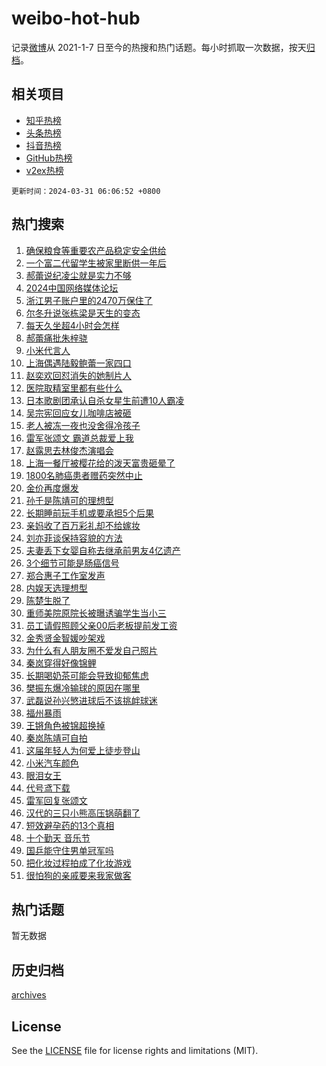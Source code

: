 # weibo-hot-hub

记录[微博](https://www.weibo.com)从 2021-1-7 日至今的热搜和热门话题。每小时抓取一次数据，按天[归档](archives)。

## 相关项目

- [知乎热榜](https://github.com/lonnyzhang423/zhihu-hot-hub)
- [头条热榜](https://github.com/lonnyzhang423/toutiao-hot-hub)
- [抖音热榜](https://github.com/lonnyzhang423/douyin-hot-hub)
- [GitHub热榜](https://github.com/lonnyzhang423/github-hot-hub)
- [v2ex热榜](https://github.com/lonnyzhang423/v2ex-hot-hub)


`更新时间：2024-03-31 06:06:52 +0800`

## 热门搜索

1. [确保粮食等重要农产品稳定安全供给](https://m.weibo.cn/search?containerid=100103type%3D1%26t%3D10%26q%3D%23%E7%A1%AE%E4%BF%9D%E7%B2%AE%E9%A3%9F%E7%AD%89%E9%87%8D%E8%A6%81%E5%86%9C%E4%BA%A7%E5%93%81%E7%A8%B3%E5%AE%9A%E5%AE%89%E5%85%A8%E4%BE%9B%E7%BB%99%23&stream_entry_id=51&isnewpage=1&extparam=seat%3D1%26q%3D%2523%25E7%25A1%25AE%25E4%25BF%259D%25E7%25B2%25AE%25E9%25A3%259F%25E7%25AD%2589%25E9%2587%258D%25E8%25A6%2581%25E5%2586%259C%25E4%25BA%25A7%25E5%2593%2581%25E7%25A8%25B3%25E5%25AE%259A%25E5%25AE%2589%25E5%2585%25A8%25E4%25BE%259B%25E7%25BB%2599%2523%26pos%3D0%26filter_type%3Drealtimehot%26c_type%3D51%26stream_entry_id%3D51%26dgr%3D0%26cate%3D10103%26display_time%3D1711836410%26pre_seqid%3D171183641092603274912)
1. [一个富二代留学生被家里断供一年后](https://m.weibo.cn/search?containerid=100103type%3D1%26t%3D10%26q%3D%23%E4%B8%80%E4%B8%AA%E5%AF%8C%E4%BA%8C%E4%BB%A3%E7%95%99%E5%AD%A6%E7%94%9F%E8%A2%AB%E5%AE%B6%E9%87%8C%E6%96%AD%E4%BE%9B%E4%B8%80%E5%B9%B4%E5%90%8E%23&stream_entry_id=31&isnewpage=1&extparam=seat%3D1%26filter_type%3Drealtimehot%26band_rank%3D1%26pos%3D0%26c_type%3D31%26cate%3D5001%26lcate%3D5001%26stream_entry_id%3D31%26realpos%3D1%26q%3D%2523%25E4%25B8%2580%25E4%25B8%25AA%25E5%25AF%258C%25E4%25BA%258C%25E4%25BB%25A3%25E7%2595%2599%25E5%25AD%25A6%25E7%2594%259F%25E8%25A2%25AB%25E5%25AE%25B6%25E9%2587%258C%25E6%2596%25AD%25E4%25BE%259B%25E4%25B8%2580%25E5%25B9%25B4%25E5%2590%258E%2523%26flag%3D2%26dgr%3D0%26display_time%3D1711836410%26pre_seqid%3D171183641092603274912)
1. [郝蕾说纪凌尘就是实力不够](https://m.weibo.cn/search?containerid=100103type%3D1%26t%3D10%26q%3D%23%E9%83%9D%E8%95%BE%E8%AF%B4%E7%BA%AA%E5%87%8C%E5%B0%98%E5%B0%B1%E6%98%AF%E5%AE%9E%E5%8A%9B%E4%B8%8D%E5%A4%9F%23&stream_entry_id=31&isnewpage=1&extparam=seat%3D1%26filter_type%3Drealtimehot%26band_rank%3D2%26pos%3D1%26c_type%3D31%26cate%3D5001%26lcate%3D5001%26stream_entry_id%3D31%26realpos%3D2%26q%3D%2523%25E9%2583%259D%25E8%2595%25BE%25E8%25AF%25B4%25E7%25BA%25AA%25E5%2587%258C%25E5%25B0%2598%25E5%25B0%25B1%25E6%2598%25AF%25E5%25AE%259E%25E5%258A%259B%25E4%25B8%258D%25E5%25A4%259F%2523%26flag%3D2%26dgr%3D0%26display_time%3D1711836410%26pre_seqid%3D171183641092603274912)
1. [2024中国网络媒体论坛](https://m.weibo.cn/search?containerid=100103type%3D1%26t%3D10%26q%3D%232024%E4%B8%AD%E5%9B%BD%E7%BD%91%E7%BB%9C%E5%AA%92%E4%BD%93%E8%AE%BA%E5%9D%9B%23&stream_entry_id=31&isnewpage=1&extparam=seat%3D1%26filter_type%3Drealtimehot%26band_rank%3D3%26pos%3D2%26c_type%3D31%26cate%3D5001%26lcate%3D5001%26stream_entry_id%3D31%26realpos%3D3%26q%3D%25232024%25E4%25B8%25AD%25E5%259B%25BD%25E7%25BD%2591%25E7%25BB%259C%25E5%25AA%2592%25E4%25BD%2593%25E8%25AE%25BA%25E5%259D%259B%2523%26flag%3D0%26dgr%3D0%26display_time%3D1711836410%26pre_seqid%3D171183641092603274912)
1. [浙江男子账户里的2470万保住了](https://m.weibo.cn/search?containerid=100103type%3D1%26t%3D10%26q%3D%23%E6%B5%99%E6%B1%9F%E7%94%B7%E5%AD%90%E8%B4%A6%E6%88%B7%E9%87%8C%E7%9A%842470%E4%B8%87%E4%BF%9D%E4%BD%8F%E4%BA%86%23&stream_entry_id=31&isnewpage=1&extparam=seat%3D1%26filter_type%3Drealtimehot%26band_rank%3D4%26pos%3D3%26c_type%3D31%26cate%3D5001%26lcate%3D5001%26stream_entry_id%3D31%26realpos%3D4%26q%3D%2523%25E6%25B5%2599%25E6%25B1%259F%25E7%2594%25B7%25E5%25AD%2590%25E8%25B4%25A6%25E6%2588%25B7%25E9%2587%258C%25E7%259A%25842470%25E4%25B8%2587%25E4%25BF%259D%25E4%25BD%258F%25E4%25BA%2586%2523%26flag%3D32768%26dgr%3D0%26display_time%3D1711836410%26pre_seqid%3D171183641092603274912)
1. [尔冬升说张栋梁是天生的变态](https://m.weibo.cn/search?containerid=100103type%3D1%26t%3D10%26q%3D%23%E5%B0%94%E5%86%AC%E5%8D%87%E8%AF%B4%E5%BC%A0%E6%A0%8B%E6%A2%81%E6%98%AF%E5%A4%A9%E7%94%9F%E7%9A%84%E5%8F%98%E6%80%81%23&stream_entry_id=31&isnewpage=1&extparam=seat%3D1%26filter_type%3Drealtimehot%26band_rank%3D5%26pos%3D4%26c_type%3D31%26cate%3D5001%26lcate%3D5001%26stream_entry_id%3D31%26realpos%3D5%26q%3D%2523%25E5%25B0%2594%25E5%2586%25AC%25E5%258D%2587%25E8%25AF%25B4%25E5%25BC%25A0%25E6%25A0%258B%25E6%25A2%2581%25E6%2598%25AF%25E5%25A4%25A9%25E7%2594%259F%25E7%259A%2584%25E5%258F%2598%25E6%2580%2581%2523%26flag%3D2%26dgr%3D0%26display_time%3D1711836410%26pre_seqid%3D171183641092603274912)
1. [每天久坐超4小时会怎样](https://m.weibo.cn/search?containerid=100103type%3D1%26t%3D10%26q%3D%23%E6%AF%8F%E5%A4%A9%E4%B9%85%E5%9D%90%E8%B6%854%E5%B0%8F%E6%97%B6%E4%BC%9A%E6%80%8E%E6%A0%B7%23&stream_entry_id=31&isnewpage=1&extparam=seat%3D1%26filter_type%3Drealtimehot%26band_rank%3D6%26pos%3D5%26c_type%3D31%26cate%3D5001%26lcate%3D5001%26stream_entry_id%3D31%26realpos%3D6%26q%3D%2523%25E6%25AF%258F%25E5%25A4%25A9%25E4%25B9%2585%25E5%259D%2590%25E8%25B6%25854%25E5%25B0%258F%25E6%2597%25B6%25E4%25BC%259A%25E6%2580%258E%25E6%25A0%25B7%2523%26flag%3D0%26dgr%3D0%26display_time%3D1711836410%26pre_seqid%3D171183641092603274912)
1. [郝蕾痛批朱梓骁](https://m.weibo.cn/search?containerid=100103type%3D1%26t%3D10%26q%3D%23%E9%83%9D%E8%95%BE%E7%97%9B%E6%89%B9%E6%9C%B1%E6%A2%93%E9%AA%81%23&stream_entry_id=31&isnewpage=1&extparam=seat%3D1%26filter_type%3Drealtimehot%26band_rank%3D7%26pos%3D6%26c_type%3D31%26cate%3D5001%26lcate%3D5001%26stream_entry_id%3D31%26realpos%3D7%26q%3D%2523%25E9%2583%259D%25E8%2595%25BE%25E7%2597%259B%25E6%2589%25B9%25E6%259C%25B1%25E6%25A2%2593%25E9%25AA%2581%2523%26flag%3D2%26dgr%3D0%26display_time%3D1711836410%26pre_seqid%3D171183641092603274912)
1. [小米代言人](https://m.weibo.cn/search?containerid=100103type%3D1%26t%3D10%26q%3D%23%E5%B0%8F%E7%B1%B3%E4%BB%A3%E8%A8%80%E4%BA%BA%23&stream_entry_id=31&isnewpage=1&extparam=seat%3D1%26filter_type%3Drealtimehot%26band_rank%3D8%26pos%3D7%26c_type%3D31%26cate%3D5001%26lcate%3D5001%26stream_entry_id%3D31%26realpos%3D8%26q%3D%2523%25E5%25B0%258F%25E7%25B1%25B3%25E4%25BB%25A3%25E8%25A8%2580%25E4%25BA%25BA%2523%26flag%3D2%26dgr%3D0%26display_time%3D1711836410%26pre_seqid%3D171183641092603274912)
1. [上海偶遇陆毅鲍蕾一家四口](https://m.weibo.cn/search?containerid=100103type%3D1%26t%3D10%26q%3D%23%E4%B8%8A%E6%B5%B7%E5%81%B6%E9%81%87%E9%99%86%E6%AF%85%E9%B2%8D%E8%95%BE%E4%B8%80%E5%AE%B6%E5%9B%9B%E5%8F%A3%23&stream_entry_id=31&isnewpage=1&extparam=seat%3D1%26filter_type%3Drealtimehot%26band_rank%3D9%26pos%3D8%26c_type%3D31%26cate%3D5001%26lcate%3D5001%26stream_entry_id%3D31%26realpos%3D9%26q%3D%2523%25E4%25B8%258A%25E6%25B5%25B7%25E5%2581%25B6%25E9%2581%2587%25E9%2599%2586%25E6%25AF%2585%25E9%25B2%258D%25E8%2595%25BE%25E4%25B8%2580%25E5%25AE%25B6%25E5%259B%259B%25E5%258F%25A3%2523%26flag%3D2%26dgr%3D0%26display_time%3D1711836410%26pre_seqid%3D171183641092603274912)
1. [赵奕欢回怼消失的她制片人](https://m.weibo.cn/search?containerid=100103type%3D1%26t%3D10%26q%3D%23%E8%B5%B5%E5%A5%95%E6%AC%A2%E5%9B%9E%E6%80%BC%E6%B6%88%E5%A4%B1%E7%9A%84%E5%A5%B9%E5%88%B6%E7%89%87%E4%BA%BA%23&stream_entry_id=31&isnewpage=1&extparam=seat%3D1%26filter_type%3Drealtimehot%26band_rank%3D10%26pos%3D9%26c_type%3D31%26cate%3D5001%26lcate%3D5001%26stream_entry_id%3D31%26realpos%3D10%26q%3D%2523%25E8%25B5%25B5%25E5%25A5%2595%25E6%25AC%25A2%25E5%259B%259E%25E6%2580%25BC%25E6%25B6%2588%25E5%25A4%25B1%25E7%259A%2584%25E5%25A5%25B9%25E5%2588%25B6%25E7%2589%2587%25E4%25BA%25BA%2523%26flag%3D2%26dgr%3D0%26display_time%3D1711836410%26pre_seqid%3D171183641092603274912)
1. [医院取精室里都有些什么](https://m.weibo.cn/search?containerid=100103type%3D1%26t%3D10%26q%3D%23%E5%8C%BB%E9%99%A2%E5%8F%96%E7%B2%BE%E5%AE%A4%E9%87%8C%E9%83%BD%E6%9C%89%E4%BA%9B%E4%BB%80%E4%B9%88%23&stream_entry_id=31&isnewpage=1&extparam=seat%3D1%26filter_type%3Drealtimehot%26band_rank%3D11%26pos%3D10%26c_type%3D31%26cate%3D5001%26lcate%3D5001%26stream_entry_id%3D31%26realpos%3D11%26q%3D%2523%25E5%258C%25BB%25E9%2599%25A2%25E5%258F%2596%25E7%25B2%25BE%25E5%25AE%25A4%25E9%2587%258C%25E9%2583%25BD%25E6%259C%2589%25E4%25BA%259B%25E4%25BB%2580%25E4%25B9%2588%2523%26flag%3D2%26dgr%3D0%26display_time%3D1711836410%26pre_seqid%3D171183641092603274912)
1. [日本歌剧团承认自杀女星生前遭10人霸凌](https://m.weibo.cn/search?containerid=100103type%3D1%26t%3D10%26q%3D%23%E6%97%A5%E6%9C%AC%E6%AD%8C%E5%89%A7%E5%9B%A2%E6%89%BF%E8%AE%A4%E8%87%AA%E6%9D%80%E5%A5%B3%E6%98%9F%E7%94%9F%E5%89%8D%E9%81%AD10%E4%BA%BA%E9%9C%B8%E5%87%8C%23&stream_entry_id=31&isnewpage=1&extparam=seat%3D1%26filter_type%3Drealtimehot%26band_rank%3D12%26pos%3D11%26c_type%3D31%26cate%3D5001%26lcate%3D5001%26stream_entry_id%3D31%26realpos%3D12%26q%3D%2523%25E6%2597%25A5%25E6%259C%25AC%25E6%25AD%258C%25E5%2589%25A7%25E5%259B%25A2%25E6%2589%25BF%25E8%25AE%25A4%25E8%2587%25AA%25E6%259D%2580%25E5%25A5%25B3%25E6%2598%259F%25E7%2594%259F%25E5%2589%258D%25E9%2581%25AD10%25E4%25BA%25BA%25E9%259C%25B8%25E5%2587%258C%2523%26flag%3D2%26dgr%3D0%26display_time%3D1711836410%26pre_seqid%3D171183641092603274912)
1. [吴宗宪回应女儿咖啡店被砸](https://m.weibo.cn/search?containerid=100103type%3D1%26t%3D10%26q%3D%23%E5%90%B4%E5%AE%97%E5%AE%AA%E5%9B%9E%E5%BA%94%E5%A5%B3%E5%84%BF%E5%92%96%E5%95%A1%E5%BA%97%E8%A2%AB%E7%A0%B8%23&stream_entry_id=31&isnewpage=1&extparam=seat%3D1%26filter_type%3Drealtimehot%26band_rank%3D13%26pos%3D12%26c_type%3D31%26cate%3D5001%26lcate%3D5001%26stream_entry_id%3D31%26realpos%3D13%26q%3D%2523%25E5%2590%25B4%25E5%25AE%2597%25E5%25AE%25AA%25E5%259B%259E%25E5%25BA%2594%25E5%25A5%25B3%25E5%2584%25BF%25E5%2592%2596%25E5%2595%25A1%25E5%25BA%2597%25E8%25A2%25AB%25E7%25A0%25B8%2523%26flag%3D2%26dgr%3D0%26display_time%3D1711836410%26pre_seqid%3D171183641092603274912)
1. [老人被冻一夜也没舍得冷孩子](https://m.weibo.cn/search?containerid=100103type%3D1%26t%3D10%26q%3D%23%E8%80%81%E4%BA%BA%E8%A2%AB%E5%86%BB%E4%B8%80%E5%A4%9C%E4%B9%9F%E6%B2%A1%E8%88%8D%E5%BE%97%E5%86%B7%E5%AD%A9%E5%AD%90%23&stream_entry_id=31&isnewpage=1&extparam=seat%3D1%26filter_type%3Drealtimehot%26band_rank%3D14%26pos%3D13%26c_type%3D31%26cate%3D5001%26lcate%3D5001%26stream_entry_id%3D31%26realpos%3D14%26q%3D%2523%25E8%2580%2581%25E4%25BA%25BA%25E8%25A2%25AB%25E5%2586%25BB%25E4%25B8%2580%25E5%25A4%259C%25E4%25B9%259F%25E6%25B2%25A1%25E8%2588%258D%25E5%25BE%2597%25E5%2586%25B7%25E5%25AD%25A9%25E5%25AD%2590%2523%26flag%3D32768%26dgr%3D0%26display_time%3D1711836410%26pre_seqid%3D171183641092603274912)
1. [雷军张颂文 霸道总裁爱上我](https://m.weibo.cn/search?containerid=100103type%3D1%26t%3D10%26q%3D%E9%9B%B7%E5%86%9B%E5%BC%A0%E9%A2%82%E6%96%87+%E9%9C%B8%E9%81%93%E6%80%BB%E8%A3%81%E7%88%B1%E4%B8%8A%E6%88%91&stream_entry_id=31&isnewpage=1&extparam=seat%3D1%26filter_type%3Drealtimehot%26band_rank%3D15%26pos%3D14%26c_type%3D31%26cate%3D5001%26lcate%3D5001%26stream_entry_id%3D31%26realpos%3D15%26q%3D%25E9%259B%25B7%25E5%2586%259B%25E5%25BC%25A0%25E9%25A2%2582%25E6%2596%2587%2520%25E9%259C%25B8%25E9%2581%2593%25E6%2580%25BB%25E8%25A3%2581%25E7%2588%25B1%25E4%25B8%258A%25E6%2588%2591%26flag%3D0%26dgr%3D0%26display_time%3D1711836410%26pre_seqid%3D171183641092603274912)
1. [赵露思去林俊杰演唱会](https://m.weibo.cn/search?containerid=100103type%3D1%26t%3D10%26q%3D%E8%B5%B5%E9%9C%B2%E6%80%9D%E5%8E%BB%E6%9E%97%E4%BF%8A%E6%9D%B0%E6%BC%94%E5%94%B1%E4%BC%9A&stream_entry_id=31&isnewpage=1&extparam=seat%3D1%26filter_type%3Drealtimehot%26band_rank%3D16%26pos%3D15%26c_type%3D31%26cate%3D5001%26lcate%3D5001%26stream_entry_id%3D31%26realpos%3D16%26q%3D%25E8%25B5%25B5%25E9%259C%25B2%25E6%2580%259D%25E5%258E%25BB%25E6%259E%2597%25E4%25BF%258A%25E6%259D%25B0%25E6%25BC%2594%25E5%2594%25B1%25E4%25BC%259A%26flag%3D0%26dgr%3D0%26display_time%3D1711836410%26pre_seqid%3D171183641092603274912)
1. [上海一餐厅被樱花给的泼天富贵砸晕了](https://m.weibo.cn/search?containerid=100103type%3D1%26t%3D10%26q%3D%23%E4%B8%8A%E6%B5%B7%E4%B8%80%E9%A4%90%E5%8E%85%E8%A2%AB%E6%A8%B1%E8%8A%B1%E7%BB%99%E7%9A%84%E6%B3%BC%E5%A4%A9%E5%AF%8C%E8%B4%B5%E7%A0%B8%E6%99%95%E4%BA%86%23&stream_entry_id=31&isnewpage=1&extparam=seat%3D1%26filter_type%3Drealtimehot%26band_rank%3D17%26pos%3D16%26c_type%3D31%26cate%3D5001%26lcate%3D5001%26stream_entry_id%3D31%26realpos%3D17%26q%3D%2523%25E4%25B8%258A%25E6%25B5%25B7%25E4%25B8%2580%25E9%25A4%2590%25E5%258E%2585%25E8%25A2%25AB%25E6%25A8%25B1%25E8%258A%25B1%25E7%25BB%2599%25E7%259A%2584%25E6%25B3%25BC%25E5%25A4%25A9%25E5%25AF%258C%25E8%25B4%25B5%25E7%25A0%25B8%25E6%2599%2595%25E4%25BA%2586%2523%26flag%3D0%26dgr%3D0%26display_time%3D1711836410%26pre_seqid%3D171183641092603274912)
1. [1800名肺癌患者赠药突然中止](https://m.weibo.cn/search?containerid=100103type%3D1%26t%3D10%26q%3D%231800%E5%90%8D%E8%82%BA%E7%99%8C%E6%82%A3%E8%80%85%E8%B5%A0%E8%8D%AF%E7%AA%81%E7%84%B6%E4%B8%AD%E6%AD%A2%23&stream_entry_id=31&isnewpage=1&extparam=seat%3D1%26filter_type%3Drealtimehot%26band_rank%3D18%26pos%3D17%26c_type%3D31%26cate%3D5001%26lcate%3D5001%26stream_entry_id%3D31%26realpos%3D18%26q%3D%25231800%25E5%2590%258D%25E8%2582%25BA%25E7%2599%258C%25E6%2582%25A3%25E8%2580%2585%25E8%25B5%25A0%25E8%258D%25AF%25E7%25AA%2581%25E7%2584%25B6%25E4%25B8%25AD%25E6%25AD%25A2%2523%26flag%3D0%26dgr%3D0%26display_time%3D1711836410%26pre_seqid%3D171183641092603274912)
1. [金价再度爆发](https://m.weibo.cn/search?containerid=100103type%3D1%26t%3D10%26q%3D%23%E9%87%91%E4%BB%B7%E5%86%8D%E5%BA%A6%E7%88%86%E5%8F%91%23&stream_entry_id=31&isnewpage=1&extparam=seat%3D1%26filter_type%3Drealtimehot%26band_rank%3D19%26pos%3D18%26c_type%3D31%26cate%3D5001%26lcate%3D5001%26stream_entry_id%3D31%26realpos%3D19%26q%3D%2523%25E9%2587%2591%25E4%25BB%25B7%25E5%2586%258D%25E5%25BA%25A6%25E7%2588%2586%25E5%258F%2591%2523%26flag%3D0%26dgr%3D0%26display_time%3D1711836410%26pre_seqid%3D171183641092603274912)
1. [孙千是陈靖可的理想型](https://m.weibo.cn/search?containerid=100103type%3D1%26t%3D10%26q%3D%23%E5%AD%99%E5%8D%83%E6%98%AF%E9%99%88%E9%9D%96%E5%8F%AF%E7%9A%84%E7%90%86%E6%83%B3%E5%9E%8B%23&stream_entry_id=31&isnewpage=1&extparam=seat%3D1%26filter_type%3Drealtimehot%26band_rank%3D20%26pos%3D19%26c_type%3D31%26cate%3D5001%26lcate%3D5001%26stream_entry_id%3D31%26realpos%3D20%26q%3D%2523%25E5%25AD%2599%25E5%258D%2583%25E6%2598%25AF%25E9%2599%2588%25E9%259D%2596%25E5%258F%25AF%25E7%259A%2584%25E7%2590%2586%25E6%2583%25B3%25E5%259E%258B%2523%26flag%3D0%26dgr%3D0%26display_time%3D1711836410%26pre_seqid%3D171183641092603274912)
1. [长期睡前玩手机或要承担5个后果](https://m.weibo.cn/search?containerid=100103type%3D1%26t%3D10%26q%3D%23%E9%95%BF%E6%9C%9F%E7%9D%A1%E5%89%8D%E7%8E%A9%E6%89%8B%E6%9C%BA%E6%88%96%E8%A6%81%E6%89%BF%E6%8B%855%E4%B8%AA%E5%90%8E%E6%9E%9C%23&stream_entry_id=31&isnewpage=1&extparam=seat%3D1%26filter_type%3Drealtimehot%26band_rank%3D21%26pos%3D20%26c_type%3D31%26cate%3D5001%26lcate%3D5001%26stream_entry_id%3D31%26realpos%3D21%26q%3D%2523%25E9%2595%25BF%25E6%259C%259F%25E7%259D%25A1%25E5%2589%258D%25E7%258E%25A9%25E6%2589%258B%25E6%259C%25BA%25E6%2588%2596%25E8%25A6%2581%25E6%2589%25BF%25E6%258B%25855%25E4%25B8%25AA%25E5%2590%258E%25E6%259E%259C%2523%26flag%3D0%26dgr%3D0%26display_time%3D1711836410%26pre_seqid%3D171183641092603274912)
1. [亲妈收了百万彩礼却不给嫁妆](https://m.weibo.cn/search?containerid=100103type%3D1%26t%3D10%26q%3D%23%E4%BA%B2%E5%A6%88%E6%94%B6%E4%BA%86%E7%99%BE%E4%B8%87%E5%BD%A9%E7%A4%BC%E5%8D%B4%E4%B8%8D%E7%BB%99%E5%AB%81%E5%A6%86%23&stream_entry_id=31&isnewpage=1&extparam=seat%3D1%26filter_type%3Drealtimehot%26band_rank%3D22%26pos%3D21%26c_type%3D31%26cate%3D5001%26lcate%3D5001%26stream_entry_id%3D31%26realpos%3D22%26q%3D%2523%25E4%25BA%25B2%25E5%25A6%2588%25E6%2594%25B6%25E4%25BA%2586%25E7%2599%25BE%25E4%25B8%2587%25E5%25BD%25A9%25E7%25A4%25BC%25E5%258D%25B4%25E4%25B8%258D%25E7%25BB%2599%25E5%25AB%2581%25E5%25A6%2586%2523%26flag%3D0%26dgr%3D0%26display_time%3D1711836410%26pre_seqid%3D171183641092603274912)
1. [刘亦菲谈保持容貌的方法](https://m.weibo.cn/search?containerid=100103type%3D1%26t%3D10%26q%3D%E5%88%98%E4%BA%A6%E8%8F%B2%E8%B0%88%E4%BF%9D%E6%8C%81%E5%AE%B9%E8%B2%8C%E7%9A%84%E6%96%B9%E6%B3%95&stream_entry_id=31&isnewpage=1&extparam=seat%3D1%26filter_type%3Drealtimehot%26band_rank%3D23%26pos%3D22%26c_type%3D31%26cate%3D5001%26lcate%3D5001%26stream_entry_id%3D31%26realpos%3D23%26q%3D%25E5%2588%2598%25E4%25BA%25A6%25E8%258F%25B2%25E8%25B0%2588%25E4%25BF%259D%25E6%258C%2581%25E5%25AE%25B9%25E8%25B2%258C%25E7%259A%2584%25E6%2596%25B9%25E6%25B3%2595%26flag%3D0%26dgr%3D0%26display_time%3D1711836410%26pre_seqid%3D171183641092603274912)
1. [夫妻丢下女婴自称去继承前男友4亿遗产](https://m.weibo.cn/search?containerid=100103type%3D1%26t%3D10%26q%3D%23%E5%A4%AB%E5%A6%BB%E4%B8%A2%E4%B8%8B%E5%A5%B3%E5%A9%B4%E8%87%AA%E7%A7%B0%E5%8E%BB%E7%BB%A7%E6%89%BF%E5%89%8D%E7%94%B7%E5%8F%8B4%E4%BA%BF%E9%81%97%E4%BA%A7%23&stream_entry_id=31&isnewpage=1&extparam=seat%3D1%26filter_type%3Drealtimehot%26band_rank%3D24%26pos%3D23%26c_type%3D31%26cate%3D5001%26lcate%3D5001%26stream_entry_id%3D31%26realpos%3D24%26q%3D%2523%25E5%25A4%25AB%25E5%25A6%25BB%25E4%25B8%25A2%25E4%25B8%258B%25E5%25A5%25B3%25E5%25A9%25B4%25E8%2587%25AA%25E7%25A7%25B0%25E5%258E%25BB%25E7%25BB%25A7%25E6%2589%25BF%25E5%2589%258D%25E7%2594%25B7%25E5%258F%258B4%25E4%25BA%25BF%25E9%2581%2597%25E4%25BA%25A7%2523%26flag%3D0%26dgr%3D0%26display_time%3D1711836410%26pre_seqid%3D171183641092603274912)
1. [3个细节可能是肠癌信号](https://m.weibo.cn/search?containerid=100103type%3D1%26t%3D10%26q%3D%233%E4%B8%AA%E7%BB%86%E8%8A%82%E5%8F%AF%E8%83%BD%E6%98%AF%E8%82%A0%E7%99%8C%E4%BF%A1%E5%8F%B7%23&stream_entry_id=31&isnewpage=1&extparam=seat%3D1%26filter_type%3Drealtimehot%26band_rank%3D25%26pos%3D24%26c_type%3D31%26cate%3D5001%26lcate%3D5001%26stream_entry_id%3D31%26realpos%3D25%26q%3D%25233%25E4%25B8%25AA%25E7%25BB%2586%25E8%258A%2582%25E5%258F%25AF%25E8%2583%25BD%25E6%2598%25AF%25E8%2582%25A0%25E7%2599%258C%25E4%25BF%25A1%25E5%258F%25B7%2523%26flag%3D0%26dgr%3D0%26display_time%3D1711836410%26pre_seqid%3D171183641092603274912)
1. [郑合惠子工作室发声](https://m.weibo.cn/search?containerid=100103type%3D1%26t%3D10%26q%3D%E9%83%91%E5%90%88%E6%83%A0%E5%AD%90%E5%B7%A5%E4%BD%9C%E5%AE%A4%E5%8F%91%E5%A3%B0&stream_entry_id=31&isnewpage=1&extparam=seat%3D1%26filter_type%3Drealtimehot%26band_rank%3D26%26pos%3D25%26c_type%3D31%26cate%3D5001%26lcate%3D5001%26stream_entry_id%3D31%26realpos%3D26%26q%3D%25E9%2583%2591%25E5%2590%2588%25E6%2583%25A0%25E5%25AD%2590%25E5%25B7%25A5%25E4%25BD%259C%25E5%25AE%25A4%25E5%258F%2591%25E5%25A3%25B0%26flag%3D0%26dgr%3D0%26display_time%3D1711836410%26pre_seqid%3D171183641092603274912)
1. [内娱天选理想型](https://m.weibo.cn/search?containerid=100103type%3D1%26t%3D10%26q%3D%23%E5%86%85%E5%A8%B1%E5%A4%A9%E9%80%89%E7%90%86%E6%83%B3%E5%9E%8B%23&stream_entry_id=31&isnewpage=1&extparam=seat%3D1%26filter_type%3Drealtimehot%26band_rank%3D27%26pos%3D26%26c_type%3D31%26cate%3D5001%26lcate%3D5001%26stream_entry_id%3D31%26realpos%3D27%26q%3D%2523%25E5%2586%2585%25E5%25A8%25B1%25E5%25A4%25A9%25E9%2580%2589%25E7%2590%2586%25E6%2583%25B3%25E5%259E%258B%2523%26flag%3D0%26dgr%3D0%26display_time%3D1711836410%26pre_seqid%3D171183641092603274912)
1. [陈楚生脱了](https://m.weibo.cn/search?containerid=100103type%3D1%26t%3D10%26q%3D%E9%99%88%E6%A5%9A%E7%94%9F%E8%84%B1%E4%BA%86&stream_entry_id=31&isnewpage=1&extparam=seat%3D1%26filter_type%3Drealtimehot%26band_rank%3D28%26pos%3D27%26c_type%3D31%26cate%3D5001%26lcate%3D5001%26stream_entry_id%3D31%26realpos%3D28%26q%3D%25E9%2599%2588%25E6%25A5%259A%25E7%2594%259F%25E8%2584%25B1%25E4%25BA%2586%26flag%3D0%26dgr%3D0%26display_time%3D1711836410%26pre_seqid%3D171183641092603274912)
1. [重师美院原院长被曝诱骗学生当小三](https://m.weibo.cn/search?containerid=100103type%3D1%26t%3D10%26q%3D%23%E9%87%8D%E5%B8%88%E7%BE%8E%E9%99%A2%E5%8E%9F%E9%99%A2%E9%95%BF%E8%A2%AB%E6%9B%9D%E8%AF%B1%E9%AA%97%E5%AD%A6%E7%94%9F%E5%BD%93%E5%B0%8F%E4%B8%89%23&stream_entry_id=31&isnewpage=1&extparam=seat%3D1%26filter_type%3Drealtimehot%26band_rank%3D29%26pos%3D28%26c_type%3D31%26cate%3D5001%26lcate%3D5001%26stream_entry_id%3D31%26realpos%3D29%26q%3D%2523%25E9%2587%258D%25E5%25B8%2588%25E7%25BE%258E%25E9%2599%25A2%25E5%258E%259F%25E9%2599%25A2%25E9%2595%25BF%25E8%25A2%25AB%25E6%259B%259D%25E8%25AF%25B1%25E9%25AA%2597%25E5%25AD%25A6%25E7%2594%259F%25E5%25BD%2593%25E5%25B0%258F%25E4%25B8%2589%2523%26flag%3D0%26dgr%3D0%26display_time%3D1711836410%26pre_seqid%3D171183641092603274912)
1. [员工请假照顾父亲00后老板提前发工资](https://m.weibo.cn/search?containerid=100103type%3D1%26t%3D10%26q%3D%23%E5%91%98%E5%B7%A5%E8%AF%B7%E5%81%87%E7%85%A7%E9%A1%BE%E7%88%B6%E4%BA%B200%E5%90%8E%E8%80%81%E6%9D%BF%E6%8F%90%E5%89%8D%E5%8F%91%E5%B7%A5%E8%B5%84%23&stream_entry_id=31&isnewpage=1&extparam=seat%3D1%26filter_type%3Drealtimehot%26band_rank%3D30%26pos%3D29%26c_type%3D31%26cate%3D5001%26lcate%3D5001%26stream_entry_id%3D31%26realpos%3D30%26q%3D%2523%25E5%2591%2598%25E5%25B7%25A5%25E8%25AF%25B7%25E5%2581%2587%25E7%2585%25A7%25E9%25A1%25BE%25E7%2588%25B6%25E4%25BA%25B200%25E5%2590%258E%25E8%2580%2581%25E6%259D%25BF%25E6%258F%2590%25E5%2589%258D%25E5%258F%2591%25E5%25B7%25A5%25E8%25B5%2584%2523%26flag%3D32768%26dgr%3D0%26display_time%3D1711836410%26pre_seqid%3D171183641092603274912)
1. [金秀贤金智媛吵架戏](https://m.weibo.cn/search?containerid=100103type%3D1%26t%3D10%26q%3D%23%E9%87%91%E7%A7%80%E8%B4%A4%E9%87%91%E6%99%BA%E5%AA%9B%E5%90%B5%E6%9E%B6%E6%88%8F%23&stream_entry_id=31&isnewpage=1&extparam=seat%3D1%26filter_type%3Drealtimehot%26band_rank%3D31%26pos%3D30%26c_type%3D31%26cate%3D5001%26lcate%3D5001%26stream_entry_id%3D31%26realpos%3D31%26q%3D%2523%25E9%2587%2591%25E7%25A7%2580%25E8%25B4%25A4%25E9%2587%2591%25E6%2599%25BA%25E5%25AA%259B%25E5%2590%25B5%25E6%259E%25B6%25E6%2588%258F%2523%26flag%3D1%26dgr%3D0%26display_time%3D1711836410%26pre_seqid%3D171183641092603274912)
1. [为什么有人朋友圈不爱发自己照片](https://m.weibo.cn/search?containerid=100103type%3D1%26t%3D10%26q%3D%23%E4%B8%BA%E4%BB%80%E4%B9%88%E6%9C%89%E4%BA%BA%E6%9C%8B%E5%8F%8B%E5%9C%88%E4%B8%8D%E7%88%B1%E5%8F%91%E8%87%AA%E5%B7%B1%E7%85%A7%E7%89%87%23&stream_entry_id=31&isnewpage=1&extparam=seat%3D1%26filter_type%3Drealtimehot%26band_rank%3D32%26pos%3D31%26c_type%3D31%26cate%3D5001%26lcate%3D5001%26stream_entry_id%3D31%26realpos%3D32%26q%3D%2523%25E4%25B8%25BA%25E4%25BB%2580%25E4%25B9%2588%25E6%259C%2589%25E4%25BA%25BA%25E6%259C%258B%25E5%258F%258B%25E5%259C%2588%25E4%25B8%258D%25E7%2588%25B1%25E5%258F%2591%25E8%2587%25AA%25E5%25B7%25B1%25E7%2585%25A7%25E7%2589%2587%2523%26flag%3D0%26dgr%3D0%26display_time%3D1711836410%26pre_seqid%3D171183641092603274912)
1. [秦岚穿得好像锦鲤](https://m.weibo.cn/search?containerid=100103type%3D1%26t%3D10%26q%3D%23%E7%A7%A6%E5%B2%9A%E7%A9%BF%E5%BE%97%E5%A5%BD%E5%83%8F%E9%94%A6%E9%B2%A4%23&stream_entry_id=31&isnewpage=1&extparam=seat%3D1%26filter_type%3Drealtimehot%26band_rank%3D33%26pos%3D32%26c_type%3D31%26cate%3D5001%26lcate%3D5001%26stream_entry_id%3D31%26realpos%3D33%26q%3D%2523%25E7%25A7%25A6%25E5%25B2%259A%25E7%25A9%25BF%25E5%25BE%2597%25E5%25A5%25BD%25E5%2583%258F%25E9%2594%25A6%25E9%25B2%25A4%2523%26flag%3D1%26dgr%3D0%26display_time%3D1711836410%26pre_seqid%3D171183641092603274912)
1. [长期喝奶茶可能会导致抑郁焦虑](https://m.weibo.cn/search?containerid=100103type%3D1%26t%3D10%26q%3D%23%E9%95%BF%E6%9C%9F%E5%96%9D%E5%A5%B6%E8%8C%B6%E5%8F%AF%E8%83%BD%E4%BC%9A%E5%AF%BC%E8%87%B4%E6%8A%91%E9%83%81%E7%84%A6%E8%99%91%23&stream_entry_id=31&isnewpage=1&extparam=seat%3D1%26filter_type%3Drealtimehot%26band_rank%3D34%26pos%3D33%26c_type%3D31%26cate%3D5001%26lcate%3D5001%26stream_entry_id%3D31%26realpos%3D34%26q%3D%2523%25E9%2595%25BF%25E6%259C%259F%25E5%2596%259D%25E5%25A5%25B6%25E8%258C%25B6%25E5%258F%25AF%25E8%2583%25BD%25E4%25BC%259A%25E5%25AF%25BC%25E8%2587%25B4%25E6%258A%2591%25E9%2583%2581%25E7%2584%25A6%25E8%2599%2591%2523%26flag%3D0%26dgr%3D0%26display_time%3D1711836410%26pre_seqid%3D171183641092603274912)
1. [樊振东爆冷输球的原因在哪里](https://m.weibo.cn/search?containerid=100103type%3D1%26t%3D10%26q%3D%23%E6%A8%8A%E6%8C%AF%E4%B8%9C%E7%88%86%E5%86%B7%E8%BE%93%E7%90%83%E7%9A%84%E5%8E%9F%E5%9B%A0%E5%9C%A8%E5%93%AA%E9%87%8C%23&stream_entry_id=31&isnewpage=1&extparam=seat%3D1%26filter_type%3Drealtimehot%26band_rank%3D35%26pos%3D34%26c_type%3D31%26cate%3D5001%26lcate%3D5001%26stream_entry_id%3D31%26realpos%3D35%26q%3D%2523%25E6%25A8%258A%25E6%258C%25AF%25E4%25B8%259C%25E7%2588%2586%25E5%2586%25B7%25E8%25BE%2593%25E7%2590%2583%25E7%259A%2584%25E5%258E%259F%25E5%259B%25A0%25E5%259C%25A8%25E5%2593%25AA%25E9%2587%258C%2523%26flag%3D0%26dgr%3D0%26display_time%3D1711836410%26pre_seqid%3D171183641092603274912)
1. [武磊说孙兴慜进球后不该挑衅球迷](https://m.weibo.cn/search?containerid=100103type%3D1%26t%3D10%26q%3D%23%E6%AD%A6%E7%A3%8A%E8%AF%B4%E5%AD%99%E5%85%B4%E6%85%9C%E8%BF%9B%E7%90%83%E5%90%8E%E4%B8%8D%E8%AF%A5%E6%8C%91%E8%A1%85%E7%90%83%E8%BF%B7%23&stream_entry_id=31&isnewpage=1&extparam=seat%3D1%26filter_type%3Drealtimehot%26band_rank%3D36%26pos%3D35%26c_type%3D31%26cate%3D5001%26lcate%3D5001%26stream_entry_id%3D31%26realpos%3D36%26q%3D%2523%25E6%25AD%25A6%25E7%25A3%258A%25E8%25AF%25B4%25E5%25AD%2599%25E5%2585%25B4%25E6%2585%259C%25E8%25BF%259B%25E7%2590%2583%25E5%2590%258E%25E4%25B8%258D%25E8%25AF%25A5%25E6%258C%2591%25E8%25A1%2585%25E7%2590%2583%25E8%25BF%25B7%2523%26flag%3D0%26dgr%3D0%26display_time%3D1711836410%26pre_seqid%3D171183641092603274912)
1. [福州暴雨](https://m.weibo.cn/search?containerid=100103type%3D1%26t%3D10%26q%3D%E7%A6%8F%E5%B7%9E%E6%9A%B4%E9%9B%A8&stream_entry_id=31&isnewpage=1&extparam=seat%3D1%26filter_type%3Drealtimehot%26band_rank%3D37%26pos%3D36%26c_type%3D31%26cate%3D5001%26lcate%3D5001%26stream_entry_id%3D31%26realpos%3D37%26q%3D%25E7%25A6%258F%25E5%25B7%259E%25E6%259A%25B4%25E9%259B%25A8%26flag%3D0%26dgr%3D0%26display_time%3D1711836410%26pre_seqid%3D171183641092603274912)
1. [王锵角色被锦超换掉](https://m.weibo.cn/search?containerid=100103type%3D1%26t%3D10%26q%3D%23%E7%8E%8B%E9%94%B5%E8%A7%92%E8%89%B2%E8%A2%AB%E9%94%A6%E8%B6%85%E6%8D%A2%E6%8E%89%23&stream_entry_id=31&isnewpage=1&extparam=seat%3D1%26filter_type%3Drealtimehot%26band_rank%3D38%26pos%3D37%26c_type%3D31%26cate%3D5001%26lcate%3D5001%26stream_entry_id%3D31%26realpos%3D38%26q%3D%2523%25E7%258E%258B%25E9%2594%25B5%25E8%25A7%2592%25E8%2589%25B2%25E8%25A2%25AB%25E9%2594%25A6%25E8%25B6%2585%25E6%258D%25A2%25E6%258E%2589%2523%26flag%3D0%26dgr%3D0%26display_time%3D1711836410%26pre_seqid%3D171183641092603274912)
1. [秦岚陈靖可自拍](https://m.weibo.cn/search?containerid=100103type%3D1%26t%3D10%26q%3D%23%E7%A7%A6%E5%B2%9A%E9%99%88%E9%9D%96%E5%8F%AF%E8%87%AA%E6%8B%8D%23&stream_entry_id=31&isnewpage=1&extparam=seat%3D1%26filter_type%3Drealtimehot%26band_rank%3D39%26pos%3D38%26c_type%3D31%26cate%3D5001%26lcate%3D5001%26stream_entry_id%3D31%26realpos%3D39%26q%3D%2523%25E7%25A7%25A6%25E5%25B2%259A%25E9%2599%2588%25E9%259D%2596%25E5%258F%25AF%25E8%2587%25AA%25E6%258B%258D%2523%26flag%3D1%26dgr%3D0%26display_time%3D1711836410%26pre_seqid%3D171183641092603274912)
1. [这届年轻人为何爱上徒步登山](https://m.weibo.cn/search?containerid=100103type%3D1%26t%3D10%26q%3D%23%E8%BF%99%E5%B1%8A%E5%B9%B4%E8%BD%BB%E4%BA%BA%E4%B8%BA%E4%BD%95%E7%88%B1%E4%B8%8A%E5%BE%92%E6%AD%A5%E7%99%BB%E5%B1%B1%23&stream_entry_id=31&isnewpage=1&extparam=seat%3D1%26filter_type%3Drealtimehot%26band_rank%3D40%26pos%3D39%26c_type%3D31%26cate%3D5001%26lcate%3D5001%26stream_entry_id%3D31%26realpos%3D40%26q%3D%2523%25E8%25BF%2599%25E5%25B1%258A%25E5%25B9%25B4%25E8%25BD%25BB%25E4%25BA%25BA%25E4%25B8%25BA%25E4%25BD%2595%25E7%2588%25B1%25E4%25B8%258A%25E5%25BE%2592%25E6%25AD%25A5%25E7%2599%25BB%25E5%25B1%25B1%2523%26flag%3D1%26dgr%3D0%26display_time%3D1711836410%26pre_seqid%3D171183641092603274912)
1. [小米汽车颜色](https://m.weibo.cn/search?containerid=100103type%3D1%26t%3D10%26q%3D%E5%B0%8F%E7%B1%B3%E6%B1%BD%E8%BD%A6%E9%A2%9C%E8%89%B2&stream_entry_id=31&isnewpage=1&extparam=seat%3D1%26filter_type%3Drealtimehot%26band_rank%3D41%26pos%3D40%26c_type%3D31%26cate%3D5001%26lcate%3D5001%26stream_entry_id%3D31%26realpos%3D41%26q%3D%25E5%25B0%258F%25E7%25B1%25B3%25E6%25B1%25BD%25E8%25BD%25A6%25E9%25A2%259C%25E8%2589%25B2%26flag%3D0%26dgr%3D0%26display_time%3D1711836410%26pre_seqid%3D171183641092603274912)
1. [眼泪女王](https://m.weibo.cn/search?containerid=100103type%3D1%26t%3D10%26q%3D%E7%9C%BC%E6%B3%AA%E5%A5%B3%E7%8E%8B&stream_entry_id=31&isnewpage=1&extparam=seat%3D1%26filter_type%3Drealtimehot%26band_rank%3D42%26pos%3D41%26c_type%3D31%26cate%3D5001%26lcate%3D5001%26stream_entry_id%3D31%26realpos%3D42%26q%3D%25E7%259C%25BC%25E6%25B3%25AA%25E5%25A5%25B3%25E7%258E%258B%26flag%3D0%26dgr%3D0%26display_time%3D1711836410%26pre_seqid%3D171183641092603274912)
1. [代号鸢下载](https://m.weibo.cn/search?containerid=100103type%3D1%26t%3D10%26q%3D%E4%BB%A3%E5%8F%B7%E9%B8%A2%E4%B8%8B%E8%BD%BD&stream_entry_id=31&isnewpage=1&extparam=seat%3D1%26filter_type%3Drealtimehot%26band_rank%3D43%26pos%3D42%26c_type%3D31%26cate%3D5001%26lcate%3D5001%26stream_entry_id%3D31%26realpos%3D43%26q%3D%25E4%25BB%25A3%25E5%258F%25B7%25E9%25B8%25A2%25E4%25B8%258B%25E8%25BD%25BD%26flag%3D0%26dgr%3D0%26display_time%3D1711836410%26pre_seqid%3D171183641092603274912)
1. [雷军回复张颂文](https://m.weibo.cn/search?containerid=100103type%3D1%26t%3D10%26q%3D%23%E9%9B%B7%E5%86%9B%E5%9B%9E%E5%A4%8D%E5%BC%A0%E9%A2%82%E6%96%87%23&stream_entry_id=31&isnewpage=1&extparam=seat%3D1%26filter_type%3Drealtimehot%26band_rank%3D44%26pos%3D43%26c_type%3D31%26cate%3D5001%26lcate%3D5001%26stream_entry_id%3D31%26realpos%3D44%26q%3D%2523%25E9%259B%25B7%25E5%2586%259B%25E5%259B%259E%25E5%25A4%258D%25E5%25BC%25A0%25E9%25A2%2582%25E6%2596%2587%2523%26flag%3D0%26dgr%3D0%26display_time%3D1711836410%26pre_seqid%3D171183641092603274912)
1. [汉代的三只小熊高压锅萌翻了](https://m.weibo.cn/search?containerid=100103type%3D1%26t%3D10%26q%3D%23%E6%B1%89%E4%BB%A3%E7%9A%84%E4%B8%89%E5%8F%AA%E5%B0%8F%E7%86%8A%E9%AB%98%E5%8E%8B%E9%94%85%E8%90%8C%E7%BF%BB%E4%BA%86%23&stream_entry_id=31&isnewpage=1&extparam=seat%3D1%26filter_type%3Drealtimehot%26band_rank%3D45%26pos%3D44%26c_type%3D31%26cate%3D5001%26lcate%3D5001%26stream_entry_id%3D31%26realpos%3D45%26q%3D%2523%25E6%25B1%2589%25E4%25BB%25A3%25E7%259A%2584%25E4%25B8%2589%25E5%258F%25AA%25E5%25B0%258F%25E7%2586%258A%25E9%25AB%2598%25E5%258E%258B%25E9%2594%2585%25E8%2590%258C%25E7%25BF%25BB%25E4%25BA%2586%2523%26flag%3D1%26dgr%3D0%26display_time%3D1711836410%26pre_seqid%3D171183641092603274912)
1. [短效避孕药的13个真相](https://m.weibo.cn/search?containerid=100103type%3D1%26t%3D10%26q%3D%23%E7%9F%AD%E6%95%88%E9%81%BF%E5%AD%95%E8%8D%AF%E7%9A%8413%E4%B8%AA%E7%9C%9F%E7%9B%B8%23&stream_entry_id=31&isnewpage=1&extparam=seat%3D1%26filter_type%3Drealtimehot%26band_rank%3D46%26pos%3D45%26c_type%3D31%26cate%3D5001%26lcate%3D5001%26stream_entry_id%3D31%26realpos%3D46%26q%3D%2523%25E7%259F%25AD%25E6%2595%2588%25E9%2581%25BF%25E5%25AD%2595%25E8%258D%25AF%25E7%259A%258413%25E4%25B8%25AA%25E7%259C%259F%25E7%259B%25B8%2523%26flag%3D0%26dgr%3D0%26display_time%3D1711836410%26pre_seqid%3D171183641092603274912)
1. [十个勤天 音乐节](https://m.weibo.cn/search?containerid=100103type%3D1%26t%3D10%26q%3D%E5%8D%81%E4%B8%AA%E5%8B%A4%E5%A4%A9+%E9%9F%B3%E4%B9%90%E8%8A%82&stream_entry_id=31&isnewpage=1&extparam=seat%3D1%26filter_type%3Drealtimehot%26band_rank%3D47%26pos%3D46%26c_type%3D31%26cate%3D5001%26lcate%3D5001%26stream_entry_id%3D31%26realpos%3D47%26q%3D%25E5%258D%2581%25E4%25B8%25AA%25E5%258B%25A4%25E5%25A4%25A9%2520%25E9%259F%25B3%25E4%25B9%2590%25E8%258A%2582%26flag%3D0%26dgr%3D0%26display_time%3D1711836410%26pre_seqid%3D171183641092603274912)
1. [国乒能守住男单冠军吗](https://m.weibo.cn/search?containerid=100103type%3D1%26t%3D10%26q%3D%23%E5%9B%BD%E4%B9%92%E8%83%BD%E5%AE%88%E4%BD%8F%E7%94%B7%E5%8D%95%E5%86%A0%E5%86%9B%E5%90%97%23&stream_entry_id=31&isnewpage=1&extparam=seat%3D1%26filter_type%3Drealtimehot%26band_rank%3D48%26pos%3D47%26c_type%3D31%26cate%3D5001%26lcate%3D5001%26stream_entry_id%3D31%26realpos%3D48%26q%3D%2523%25E5%259B%25BD%25E4%25B9%2592%25E8%2583%25BD%25E5%25AE%2588%25E4%25BD%258F%25E7%2594%25B7%25E5%258D%2595%25E5%2586%25A0%25E5%2586%259B%25E5%2590%2597%2523%26flag%3D0%26dgr%3D0%26display_time%3D1711836410%26pre_seqid%3D171183641092603274912)
1. [把化妆过程拍成了化妆游戏](https://m.weibo.cn/search?containerid=100103type%3D1%26t%3D10%26q%3D%E6%8A%8A%E5%8C%96%E5%A6%86%E8%BF%87%E7%A8%8B%E6%8B%8D%E6%88%90%E4%BA%86%E5%8C%96%E5%A6%86%E6%B8%B8%E6%88%8F&stream_entry_id=31&isnewpage=1&extparam=seat%3D1%26filter_type%3Drealtimehot%26band_rank%3D49%26pos%3D48%26c_type%3D31%26cate%3D5001%26lcate%3D5001%26stream_entry_id%3D31%26realpos%3D49%26q%3D%25E6%258A%258A%25E5%258C%2596%25E5%25A6%2586%25E8%25BF%2587%25E7%25A8%258B%25E6%258B%258D%25E6%2588%2590%25E4%25BA%2586%25E5%258C%2596%25E5%25A6%2586%25E6%25B8%25B8%25E6%2588%258F%26flag%3D1%26dgr%3D0%26display_time%3D1711836410%26pre_seqid%3D171183641092603274912)
1. [很怕狗的亲戚要来我家做客](https://m.weibo.cn/search?containerid=100103type%3D1%26t%3D10%26q%3D%23%E5%BE%88%E6%80%95%E7%8B%97%E7%9A%84%E4%BA%B2%E6%88%9A%E8%A6%81%E6%9D%A5%E6%88%91%E5%AE%B6%E5%81%9A%E5%AE%A2%23&stream_entry_id=31&isnewpage=1&extparam=seat%3D1%26filter_type%3Drealtimehot%26band_rank%3D50%26pos%3D49%26c_type%3D31%26cate%3D5001%26lcate%3D5001%26stream_entry_id%3D31%26realpos%3D50%26q%3D%2523%25E5%25BE%2588%25E6%2580%2595%25E7%258B%2597%25E7%259A%2584%25E4%25BA%25B2%25E6%2588%259A%25E8%25A6%2581%25E6%259D%25A5%25E6%2588%2591%25E5%25AE%25B6%25E5%2581%259A%25E5%25AE%25A2%2523%26flag%3D0%26dgr%3D0%26display_time%3D1711836410%26pre_seqid%3D171183641092603274912)

## 热门话题

暂无数据

## 历史归档

[archives](archives)

## License

See the [LICENSE](LICENSE) file for license rights and limitations (MIT).
